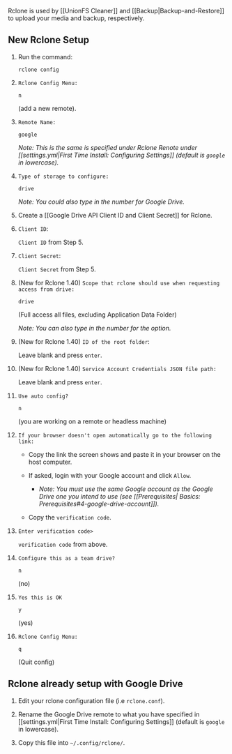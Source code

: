 Rclone is used by [[UnionFS Cleaner]] and [[Backup|Backup-and-Restore]] to upload your media and backup, respectively. 


## New Rclone Setup

1. Run the command: 

   ```
   rclone config
   ``` 

1. `Rclone Config Menu:`

   ```
   n
   ```
   (add a new remote).

1. `Remote Name:`

   ```
   google
   ```

    _Note: This is the same is specified under Rclone Renote under [[settings.yml|First Time Install: Configuring Settings]] (default is `google` in lowercase)._

1. `Type of storage to configure:`

   ```
   drive
   ```

   _Note: You could also type in the number for Google Drive._ 

1. Create a [[Google Drive API Client ID and Client Secret]] for Rclone.

1. `Client ID`:

   `Client ID` from Step 5.

1. `Client Secret`:

   `Client Secret` from Step 5.

1. (New for Rclone 1.40) `Scope that rclone should use when requesting access from drive:`

   ```
   drive
   ```
   (Full access all files, excluding Application Data Folder)

   _Note: You can also type in the number for the option._ 

1. (New for Rclone 1.40) `ID of the root folder`: 

   Leave blank and press `enter`.

1. (New for Rclone 1.40) `Service Account Credentials JSON file path:`

   Leave blank and press `enter`.

1. `Use auto config?`

   ```
   n
   ```
   
   (you are working on a remote or headless machine)

1. `If your browser doesn't open automatically go to the following link:`

   - Copy the link the screen shows and paste it in your browser on the host computer. 

   - If asked, login with your Google account and click `Allow`. 

      - _Note: You must use the same Google account as the Google Drive one you intend to use (see [[Prerequisites| Basics: Prerequisites#4-google-drive-account]])._

   - Copy the `verification code`.     


1. `Enter verification code>`

   `verification code` from above. 

1. `Configure this as a team drive?`

   ```
   n
   ```
   (no)

1. `Yes this is OK`

   ```
   y
   ```
   (yes)

1. `Rclone Config Menu:`

   ```
   q
   ```
   (Quit config)



## Rclone already setup with Google Drive

1. Edit your rclone configuration file (i.e `rclone.conf`). 

1. Rename the Google Drive remote to what you have specified in [[settings.yml|First Time Install: Configuring Settings]] (default is `google` in lowercase). 

1. Copy this file into `~/.config/rclone/`.

